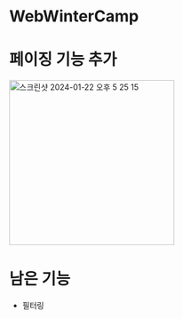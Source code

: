 # WebWinterCamp
# 페이징 기능 추가
<img width="297" alt="스크린샷 2024-01-22 오후 5 25 15" src="https://github.com/Musung1/WebWinterCamp/assets/70582218/64c87bf2-d82b-4069-90e3-4dc5fe9b01e9">

# 남은 기능
- 필터링

